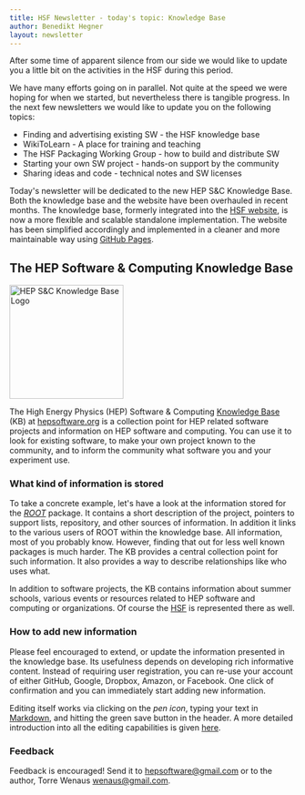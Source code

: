 ```yaml
---
title: HSF Newsletter - today's topic: Knowledge Base
author: Benedikt Hegner
layout: newsletter
---
```


After some time of apparent silence from our side we would like to update
you a little bit on the activities in the HSF during this period.

We have many efforts going on in parallel. Not quite at the speed we were
hoping for when we started, but nevertheless there is tangible progress.
In the next few newsletters we would like to update you on the following topics:

   * Finding and advertising existing SW - the HSF knowledge base
   * WikiToLearn - A place for training and teaching
   * The HSF Packaging Working Group - how to build and distribute SW
   * Starting your own SW project - hands-on support by the community
   * Sharing ideas and code - technical notes and SW licenses

Today's newsletter will be dedicated to the new HEP S&C Knowledge Base.
Both the knowledge base and the website have been overhauled in recent months.
The knowledge base, formerly integrated into the [HSF website](http://www.hepsoftwarefoundation.org),
is now a more flexible and scalable standalone implementation. The website has
been simplified accordingly and implemented in a cleaner and more maintainable
way using [GitHub Pages](https://pages.github.com/).

## The HEP Software & Computing Knowledge Base

<img src="http://www.hepsoftware.org/sw/static/hepsoftware-logo-white-400.jpg" alt="HEP S&C Knowledge Base Logo" width="200">

The High Energy Physics (HEP) Software & Computing [Knowledge Base](https://en.wikipedia.org/wiki/Knowledge_base) (KB) at [hepsoftware.org](http://hepsoftware.org) is a collection point for HEP related software projects and information on HEP software and computing. You can use it to look for existing software, to make your own project known to the community, and to inform the community what software you and your experiment use.


### What kind of information is stored

To take a concrete example, let's have a look at the information stored for the
*[ROOT](http://hepsoftware.org/e/root)* package. It contains a short description
of the project, pointers to support lists, repository, and other sources of
information. In addition it links to the various users of ROOT within the knowledge
base. All information, most of you probably know.
However, finding that out for less well known packages is much harder. The KB provides a central collection point for such information. It also provides a way to describe relationships like who uses what.

In addition to software projects, the KB contains information about
summer schools, various events or resources related to HEP software and computing or organizations. Of course the [HSF](http://hepsoftware.org/e/hsf)
is represented there as well.

### How to add new information

Please feel encouraged to extend, or update the information presented in the knowledge base. Its usefulness depends on developing rich informative content. Instead of requiring user registration, you can re-use your account of either GitHub, Google, Dropbox, Amazon, or Facebook. One click of confirmation and you can immediately start adding new information.

Editing itself works via clicking on the *pen icon*, typing your text in [Markdown](https://help.github.com/articles/markdown-basics/), and hitting the green save button in the header. A more detailed introduction into all the editing capabilities is given [here](http://hepsoftware.org/e/hepsoftwareorg).



### Feedback

Feedback is encouraged! Send it to hepsoftware@gmail.com or to the author, Torre Wenaus wenaus@gmail.com.
